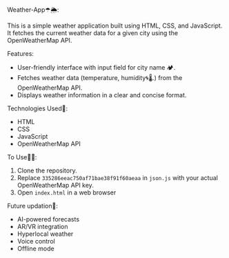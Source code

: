 Weather-App☂🌦:

This is a simple weather application built using HTML, CSS, and JavaScript. It fetches the current weather data for a given city using the OpenWeatherMap API.

Features:

* User-friendly interface with input field for city name 🏕.
* Fetches weather data (temperature, humidity🌀🌡.) from the OpenWeatherMap API.
* Displays weather information in a clear and concise format.

Technologies Used📝:

* HTML
* CSS
* JavaScript
* OpenWeatherMap API

To Use👩‍💻:

1. Clone the repository.
2. Replace `335286eeac750af71bae38f91f60aeaa` in `json.js` with your actual OpenWeatherMap API key.
3. Open `index.html` in a web browser

Future updation🔮:

* AI-powered forecasts
* AR/VR integration
* Hyperlocal weather
* Voice control
* Offline mode
